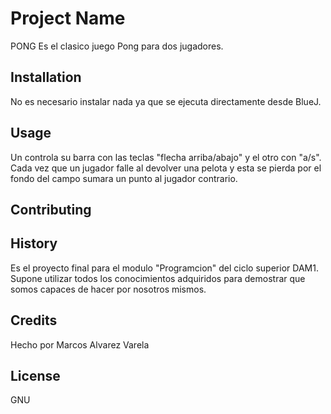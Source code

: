 # Project Name
PONG
Es el clasico juego Pong para dos jugadores.


## Installation

No es necesario instalar nada ya que se ejecuta directamente desde BlueJ.

## Usage

Un controla su barra con las teclas "flecha arriba/abajo" y el otro con "a/s". Cada vez que un jugador falle al devolver una pelota y esta se pierda por el fondo del campo sumara un punto al jugador contrario.

## Contributing

## History

Es el proyecto final para el modulo "Programcion" del ciclo superior DAM1.
Supone utilizar todos los conocimientos adquiridos para demostrar que somos capaces de hacer por nosotros mismos.

## Credits

Hecho por Marcos Alvarez Varela

## License

GNU
